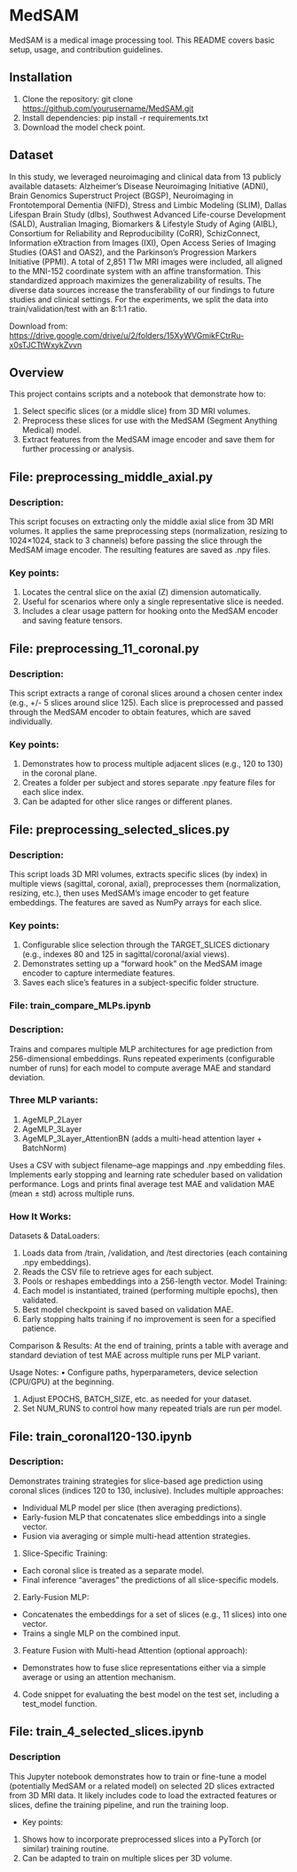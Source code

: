 # MedSAM

MedSAM is a medical image processing tool. This README covers basic setup, usage, and contribution guidelines.

## Installation
1. Clone the repository: git clone https://github.com/yourusername/MedSAM.git
2. Install dependencies: pip install -r requirements.txt
3. Download the model check point.

## Dataset
In this study, we leveraged neuroimaging and clinical data from 13 publicly available datasets: Alzheimer’s Disease Neuroimaging Initiative (ADNI), Brain Genomics Superstruct Project (BGSP), Neuroimaging in Frontotemporal Dementia (NIFD), Stress and Limbic Modeling (SLIM), Dallas Lifespan Brain Study (dlbs), Southwest Advanced Life-course Development (SALD), Australian Imaging, Biomarkers & Lifestyle Study of Aging (AIBL), Consortium for Reliability and Reproducibility (CoRR), SchizConnect, Information eXtraction from Images (IXI), Open Access Series of Imaging Studies (OAS1 and OAS2), and the Parkinson’s Progression Markers Initiative (PPMI). A total of 2,851 T1w MRI images were included, all aligned to the MNI-152 coordinate system with an affine transformation. This standardized approach maximizes the generalizability of results. The diverse data sources increase the transferability of our findings to future studies and clinical settings. For the experiments, we split the data into train/validation/test with an 8:1:1 ratio.

Download from: https://drive.google.com/drive/u/2/folders/15XyWVGmikFCtrRu-x0sTJCTtWxykZvvn


## Overview
This project contains scripts and a notebook that demonstrate how to:

1. Select specific slices (or a middle slice) from 3D MRI volumes.
2. Preprocess these slices for use with the MedSAM (Segment Anything Medical) model.
3. Extract features from the MedSAM image encoder and save them for further processing or analysis.

## File:  preprocessing_middle_axial.py
### Description:
This script focuses on extracting only the middle axial slice from 3D MRI volumes. It applies the same preprocessing steps (normalization, resizing to 1024×1024, stack to 3 channels) before passing the slice through the MedSAM image encoder. The resulting features are saved as .npy files.

### Key points:
1. Locates the central slice on the axial (Z) dimension automatically.
2. Useful for scenarios where only a single representative slice is needed.
3. Includes a clear usage pattern for hooking onto the MedSAM encoder and saving feature tensors.

## File: preprocessing_11_coronal.py
### Description: 
This script extracts a range of coronal slices around a chosen center index (e.g., +/- 5 slices around slice 125). Each slice is preprocessed and passed through the MedSAM encoder to obtain features, which are saved individually.

### Key points: 
1. Demonstrates how to process multiple adjacent slices (e.g., 120 to 130) in the coronal plane.
2. Creates a folder per subject and stores separate .npy feature files for each slice index.
3. Can be adapted for other slice ranges or different planes.

## File: preprocessing_selected_slices.py
### Description: 
This script loads 3D MRI volumes, extracts specific slices (by index) in multiple views (sagittal, coronal, axial), preprocesses them (normalization, resizing, etc.), then uses MedSAM’s image encoder to get feature embeddings. The features are saved as NumPy arrays for each slice.

### Key points: 
1. Configurable slice selection through the TARGET_SLICES dictionary (e.g., indexes 80 and 125 in sagittal/coronal/axial views).
2. Demonstrates setting up a “forward hook” on the MedSAM image encoder to capture intermediate features.
3. Saves each slice’s features in a subject-specific folder structure.

### File: train_compare_MLPs.ipynb
### Description:
Trains and compares multiple MLP architectures for age prediction from 256-dimensional embeddings. Runs repeated experiments (configurable number of runs) for each model to compute average MAE and standard deviation.

### Three MLP variants:
1. AgeMLP_2Layer
2. AgeMLP_3Layer
3. AgeMLP_3Layer_AttentionBN (adds a multi-head attention layer + BatchNorm)

Uses a CSV with subject filename–age mappings and .npy embedding files.
Implements early stopping and learning rate scheduler based on validation performance.
Logs and prints final average test MAE and validation MAE (mean ± std) across multiple runs.

### How It Works:

Datasets & DataLoaders: 
1. Loads data from /train, /validation, and /test directories (each containing .npy embeddings).
2. Reads the CSV file to retrieve ages for each subject.
3. Pools or reshapes embeddings into a 256-length vector.
Model Training:
1. Each model is instantiated, trained (performing multiple epochs), then validated.
2. Best model checkpoint is saved based on validation MAE.
3. Early stopping halts training if no improvement is seen for a specified patience.

Comparison & Results:
At the end of training, prints a table with average and standard deviation of test MAE across multiple runs per MLP variant.

Usage Notes: • Configure paths, hyperparameters, device selection (CPU/GPU) at the beginning.
1. Adjust EPOCHS, BATCH_SIZE, etc. as needed for your dataset.
2. Set NUM_RUNS to control how many repeated trials are run per model.

## File: train_coronal120-130.ipynb
### Description:
Demonstrates training strategies for slice-based age prediction using coronal slices (indices 120 to 130, inclusive).
Includes multiple approaches:
-   Individual MLP model per slice (then averaging predictions).
-   Early-fusion MLP that concatenates slice embeddings into a single vector.
-   Fusion via averaging or simple multi-head attention strategies.

1. Slice-Specific Training:
-   Each coronal slice is treated as a separate model.
-   Final inference “averages” the predictions of all slice-specific models.
2. Early-Fusion MLP:
-   Concatenates the embeddings for a set of slices (e.g., 11 slices) into one vector.
-   Trains a single MLP on the combined input.
3. Feature Fusion with Multi-head Attention (optional approach):
-   Demonstrates how to fuse slice representations either via a simple average or using an attention mechanism.
4. Code snippet for evaluating the best model on the test set, including a test_model function.

## File: train_4_selected_slices.ipynb
### Description
This Jupyter notebook demonstrates how to train or fine-tune a model (potentially MedSAM or a related model) on selected 2D slices extracted from 3D MRI data. It likely includes code to load the extracted features or slices, define the training pipeline, and run the training loop.
-   Key points:
1. Shows how to incorporate preprocessed slices into a PyTorch (or similar) training routine.
2. Can be adapted to train on multiple slices per 3D volume.